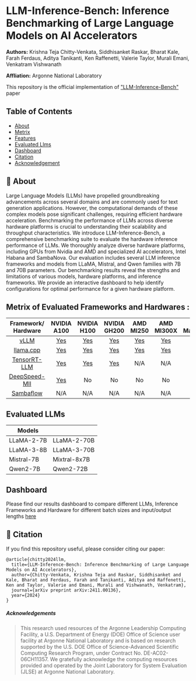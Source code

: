# LLM-Inference-Bench: Inference Benchmarking of Large Language Models on AI Accelerators

**Authors:** Krishna Teja Chitty-Venkata, Siddhisanket Raskar, Bharat Kale, Farah Ferdaus, Aditya Tanikanti, Ken Raffenetti, Valerie Taylor, Murali Emani, Venkatram Vishwanath

**Affliation:** Argonne National Laboratory

This repository is the official implementation of ["LLM-Inference-Bench"](https://arxiv.org/pdf/2411.00136) paper 


## Table of Contents

- [About](#-about)
- [Metrix](#metrix-of-evaluated-frameworks-and-hardwares-)
- [Features](#metrix-of-evaluated-frameworks-and-hardwares-)
- [Evaluated Llms](#evaluated-llms)
- [Dashboard](#dashboard)
- [Citation](#-citation)
- [Acknowledgement](#acknowledgements)


## 📌 About
Large Language Models (LLMs) have propelled
groundbreaking advancements across several domains and are
commonly used for text generation applications. However, the
computational demands of these complex models pose significant
challenges, requiring efficient hardware acceleration. Benchmarking the performance of LLMs across diverse hardware
platforms is crucial to understanding their scalability and
throughput characteristics. We introduce LLM-Inference-Bench,
a comprehensive benchmarking suite to evaluate the hardware
inference performance of LLMs. We thoroughly analyze diverse
hardware platforms, including GPUs from Nvidia and AMD
and specialized AI accelerators, Intel Habana and SambaNova.
Our evaluation includes several LLM inference frameworks and
models from LLaMA, Mistral, and Qwen families with 7B and
70B parameters. Our benchmarking results reveal the strengths
and limitations of various models, hardware platforms, and
inference frameworks. We provide an interactive dashboard to
help identify configurations for optimal performance for a given
hardware platform.



## Metrix of Evaluated Frameworks and Hardwares :

| Framework/ Hardware | NVIDIA A100 | NVIDIA H100 | NVIDIA GH200 | AMD MI250 | AMD MI300X | Intel Max1550 | Habana Gaudi2 | Sambanova SN40L |
|:-----------------------:|:---------------:|:---------------:|:------------:|:---------:|:---------:|:-------------:|:---------------:|:----------------:|
|         [vLLM](./vLLM/)        |     [Yes](./vLLM/A100/)    |     [Yes](./vLLM/H100/)    |      [Yes](./vLLM/GH200/)     |    [Yes](./vLLM/MI250/)   | [Yes](./vLLM/MI300X/) |   [Yes](./vLLM/Max1550/)   |       No      |       N/A       |
|      [llama.cpp](./llama.cpp/)      |     [Yes](./llama.cpp/A100/)    |     [Yes](./llama.cpp/H100/)    |      [Yes](./llama.cpp/GH200/)     |    [Yes](./llama.cpp/MI250/)   |    [Yes](./llama.cpp/MI300X/) | [Yes](./llama.cpp/Max1550/)   |      N/A      |       N/A       |
|     [TensorRT-LLM](./TensorRT-LLM/)    |     [Yes](./TensorRT-LLM/A100/)    |     [Yes](./TensorRT-LLM/H100/)    |     [Yes](./TensorRT-LLM/GH200/)     |    N/A | N/A    |    N/A    |      N/A      |       N/A       |
|      [DeepSpeed-MII](./Deepspeed-MII/)      |      [Yes](./Deepspeed-MII/A100/)     |      No     |      No      |     No    |     No | No    |      [Yes](./Deepspeed-MII/Gaudi2/)     |       N/A       |
|      [Sambaflow](./Sambaflow/)      |      N/A     |      N/A     |      N/A      |     N/A    |     N/A | N/A    |      N/A     |       [Yes](./Sambaflow/SN40L/)       |



 
## Evaluated LLMs

| Models |   |
|-----------------------------------------------------------------------------------|----------------------------------------|
| LLaMA-2-7B | LLaMA-2-70B |
| LLaMA-3-8B | LLaMA-3-70B |
| Mistral-7B | Mixtral-8x7B |
| Qwen2-7B | Qwen2-72B |
 
## Dashboard
Please find our results dashboard to compare different LLMs, Inference Frameworks and Hardware for different batch sizes and input/output lengths [here](https://argonne-lcf.github.io/LLM-Inference-Bench/)  

## 📌 Citation
If you find this repository useful, please consider citing our paper:

```
@article{chitty2024llm,
  title={LLM-Inference-Bench: Inference Benchmarking of Large Language Models on AI Accelerators},
  author={Chitty-Venkata, Krishna Teja and Raskar, Siddhisanket and Kale, Bharat and Ferdaus, Farah and Tanikanti, Aditya and Raffenetti, Ken and Taylor, Valerie and Emani, Murali and Vishwanath, Venkatram},
  journal={arXiv preprint arXiv:2411.00136},
  year={2024}
}
```


##### Acknowledgements

> This research used resources of the Argonne Leadership Computing Facility, a U.S. Department of Energy (DOE) Office of Science user facility at Argonne National Laboratory and is based on research supported by the U.S. DOE Office of Science-Advanced Scientific Computing Research Program, under Contract No. DE-AC02-06CH11357. We gratefully acknowledge the computing resources provided and operated by the Joint Laboratory for System Evaluation (JLSE) at Argonne National Laboratory.
